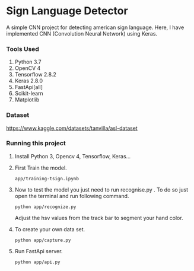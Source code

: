 # Sign Language Detector
A simple CNN project for detecting american sign language.
Here, I have implemented CNN (Convolution Neural Network) using Keras.

### Tools Used
1. Python 3.7
2. OpenCV 4
3. Tensorflow 2.8.2
4. Keras 2.8.0
5. FastApi[all]
6. Scikit-learn
7. Matplotlib

### Dataset
https://www.kaggle.com/datasets/tanvilla/asl-dataset
### Running this project
1. Install Python 3, Opencv 4, Tensorflow, Keras...
2. First Train the model.
    ```
   app/training-tsign.ipynb
   ```
2. Now to test the model you just need to run recognise.py . To do so just open the terminal and run following command.
    ```
    python app/recognize.py
    ```
    Adjust the hsv values from the track bar to segment your hand color.

3. To create your own data set.
    ```
    python app/capture.py
    ```
4. Run FastApi server.
    ```
    python app/api.py
    ```